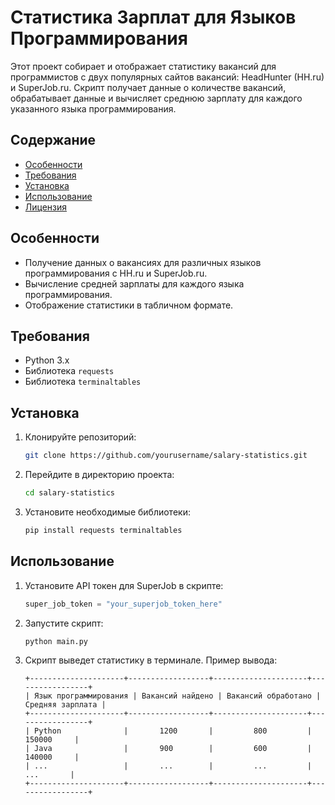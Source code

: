 
# Статистика Зарплат для Языков Программирования

Этот проект собирает и отображает статистику вакансий для программистов с двух популярных сайтов вакансий: HeadHunter (HH.ru) и SuperJob.ru. Скрипт получает данные о количестве вакансий, обрабатывает данные и вычисляет среднюю зарплату для каждого указанного языка программирования.

## Содержание

- [Особенности](#особенности)
- [Требования](#требования)
- [Установка](#установка)
- [Использование](#использование)
- [Лицензия](#лицензия)

## Особенности

- Получение данных о вакансиях для различных языков программирования с HH.ru и SuperJob.ru.
- Вычисление средней зарплаты для каждого языка программирования.
- Отображение статистики в табличном формате.

## Требования

- Python 3.x
- Библиотека `requests`
- Библиотека `terminaltables`

## Установка

1. Клонируйте репозиторий:
    ```sh
    git clone https://github.com/yourusername/salary-statistics.git
    ```
2. Перейдите в директорию проекта:
    ```sh
    cd salary-statistics
    ```
3. Установите необходимые библиотеки:
    ```sh
    pip install requests terminaltables
    ```

## Использование

1. Установите API токен для SuperJob в скрипте:
    ```python
    super_job_token = "your_superjob_token_here"
    ```

2. Запустите скрипт:
    ```sh
    python main.py
    ```

3. Скрипт выведет статистику в терминале. Пример вывода:

    ```
    +---------------------+------------------+---------------------+-----------------+
    | Язык программирования | Вакансий найдено | Вакансий обработано | Средняя зарплата |
    +---------------------+------------------+---------------------+-----------------+
    | Python              |       1200       |         800         |      150000     |
    | Java                |       900        |         600         |      140000     |
    | ...                 |       ...        |         ...         |       ...       |
    +---------------------+------------------+---------------------+-----------------+
    ```

